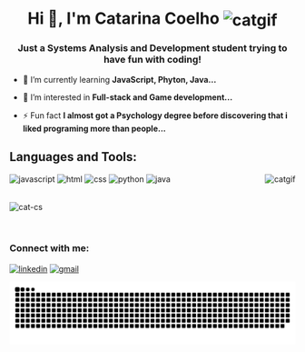 <h1 align="center">Hi 👋, I'm Catarina Coelho <img alt="catgif" height="80px" width="80px" align="center" src="https://media.tenor.com/ipuTozw3PXsAAAAi/pixel-cat.gif"></img></h1>
<h3 align="center">Just a Systems Analysis and Development student trying to have fun with coding!</h3>

- 🌱 I’m currently learning **JavaScript, Phyton, Java...**

- 👀 I’m interested in **Full-stack and Game development...**

- ⚡ Fun fact **I almost got a Psychology degree before discovering that i liked programing more than people...**

<div>

<h2 align="left">Languages and Tools:</h2>
<img alt="catgif" align="right" src="https://media1.tenor.com/m/Ax7JUhhhMt4AAAAC/angry-typing-kitty.gif"></img>
<img alt="javascript"  height="60px" width="60px" src="https://img.icons8.com/?size=100&id=V6HShIzw21x7&format=png&color=000000"></img>
<img alt="html" height="60px" width="60px" src="https://img.icons8.com/?size=100&id=CMVEhOBzk3Zp&format=png&color=000000"></img>
<img alt="css" height="60px" width="60px" src="https://img.icons8.com/?size=100&id=5cVdiiKKi0vX&format=png&color=000000"></img>
<img alt="python" height="60px" width="60px" src="https://img.icons8.com/?size=100&id=uLDrtp8o8zTG&format=png&color=000000"></img>
<img alt="java" height="60px" width="60px" src="https://img.icons8.com/?size=100&id=FRRACRKRsw2s&format=png&color=000000"></img>
</div>

<br>
<p><img align="center" src="https://github-readme-stats.vercel.app/api/top-langs?username=cat-cs&show_icons=true&theme=synthwave&title_color=c822ff&text_color=1a6dff&locale=en&layout=compact" alt="cat-cs" /></p>
</br>

<div align="left">
<h3 >Connect with me:</h3>
<p>
<a href="https://linkedin.com/in/catarinacoelhodasilva" target="blank"><img align="center" src="https://img.icons8.com/?size=100&id=44019&format=png&color=000000" alt="linkedin" /></a>
<a href="mailto:k.tarina56@gmail.com" target="blank"><img align="center" src="https://img.icons8.com/?size=100&id=l8GURTKU12XE&format=png&color=000000" alt="gmail" /></a>
</p>
</div>

<img src="https://github.com/DHANOLA/DHANOLA/raw/output/github-contribution-grid-snake.svg" alt="snake"></center>
</p>
